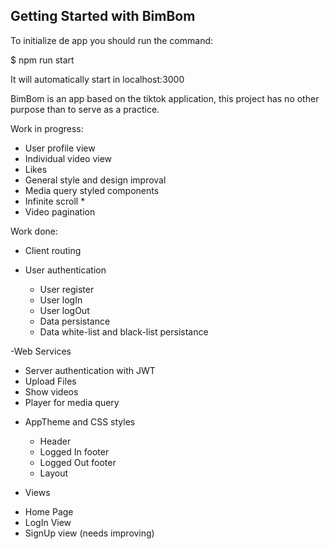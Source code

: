 ## Getting Started with BimBom

To initialize de app you should run the command:

$ npm run start

It will automatically start in localhost:3000 

BimBom is an app based on the tiktok application, this project has no other purpose than to serve as a practice.

Work in progress:

  - User profile view
  - Individual video view
  - Likes
  - General style and design improval
  - Media query styled components
  - Infinite scroll *
  - Video pagination



Work done:

- Client routing

- User authentication
  * User register
  * User logIn
  * User logOut
  * Data persistance
  * Data white-list and black-list persistance

-Web Services
  * Server authentication with JWT
  * Upload Files
  * Show videos
  * Player for media query

- AppTheme and CSS styles
  * Header
  * Logged In footer
  * Logged Out footer
  * Layout
  
 
 - Views
  * Home Page
  * LogIn View
  * SignUp view (needs improving)
  
  



